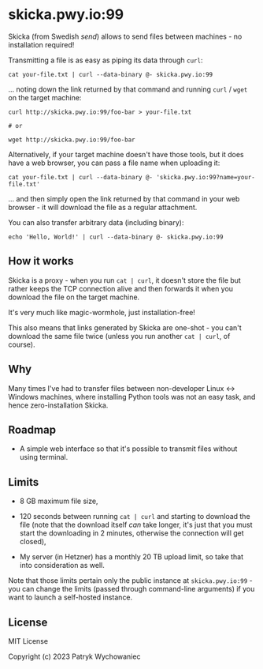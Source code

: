 # skicka.pwy.io:99

Skicka (from Swedish _send_) allows to send files between machines - no
installation required!

Transmitting a file is as easy as piping its data through `curl`:

```
cat your-file.txt | curl --data-binary @- skicka.pwy.io:99
```

... noting down the link returned by that command and running `curl` / `wget` on
the target machine:

```
curl http://skicka.pwy.io:99/foo-bar > your-file.txt

# or

wget http://skicka.pwy.io:99/foo-bar
```

Alternatively, if your target machine doesn't have those tools, but it does have
a web browser, you can pass a file name when uploading it:

```
cat your-file.txt | curl --data-binary @- 'skicka.pwy.io:99?name=your-file.txt'
```

... and then simply open the link returned by that command in your web browser -
it will download the file as a regular attachment.

You can also transfer arbitrary data (including binary):

```
echo 'Hello, World!' | curl --data-binary @- skicka.pwy.io:99
```

## How it works

Skicka is a proxy - when you run `cat | curl`, it doesn't store the file but
rather keeps the TCP connection alive and then forwards it when you download the
file on the target machine.

It's very much like magic-wormhole, just installation-free!

This also means that links generated by Skicka are one-shot - you can't download
the same file twice (unless you run another `cat | curl`, of course).

## Why

Many times I've had to transfer files between non-developer Linux <-> Windows
machines, where installing Python tools was not an easy task, and hence 
zero-installation Skicka.

## Roadmap

- A simple web interface so that it's possible to transmit files without using
  terminal.

## Limits

- 8 GB maximum file size,

- 120 seconds between running `cat | curl` and starting to download the file
  (note that the download itself _can_ take longer, it's just that you must 
  start the downloading in 2 minutes, otherwise the connection will get closed),
  
- My server (in Hetzner) has a monthly 20 TB upload limit, so take that into
  consideration as well.
  
Note that those limits pertain only the public instance at `skicka.pwy.io:99` -
you can change the limits (passed through command-line arguments) if you want to
launch a self-hosted instance.

## License

MIT License

Copyright (c) 2023 Patryk Wychowaniec

